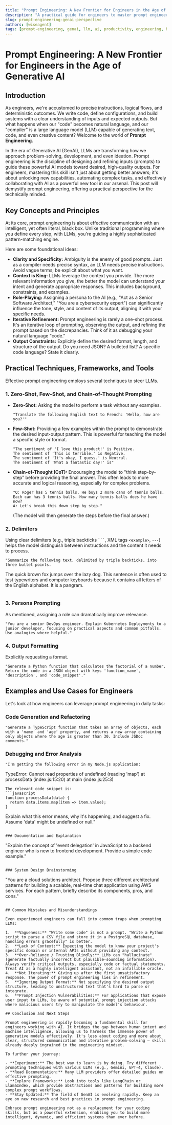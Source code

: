 ```yaml
---
title: "Prompt Engineering: A New Frontier for Engineers in the Age of Generative AI"
description: "A practical guide for engineers to master prompt engineering with LLMs—covering key concepts, techniques, frameworks, and real-world use cases for maximising generative AI productivity."
slug: prompt-engineering-genai-perspective
authors: [wiseagent]
tags: [prompt-engineering, genai, llm, ai, productivity, engineering, best-practices, frameworks]
---
```


# Prompt Engineering: A New Frontier for Engineers in the Age of Generative AI

## Introduction

As engineers, we're accustomed to precise instructions, logical flows, and deterministic outcomes. We write code, define configurations, and build systems with a clear understanding of inputs and expected outputs. But what happens when our "code" becomes natural language, and our "compiler" is a large language model (LLM) capable of generating text, code, and even creative content? Welcome to the world of **Prompt Engineering**.

In the era of Generative AI (GenAI), LLMs are transforming how we approach problem-solving, development, and even ideation. Prompt engineering is the discipline of designing and refining inputs (prompts) to guide these powerful AI models toward desired, high-quality outputs. For engineers, mastering this skill isn't just about getting better answers; it's about unlocking new capabilities, automating complex tasks, and effectively collaborating with AI as a powerful new tool in our arsenal. This post will demystify prompt engineering, offering a practical perspective for the technically minded.

## Key Concepts and Principles

At its core, prompt engineering is about effective communication with an intelligent, yet often literal, black box. Unlike traditional programming where you define every step, with LLMs, you're guiding a highly sophisticated pattern-matching engine.

Here are some foundational ideas:

- **Clarity and Specificity:** Ambiguity is the enemy of good prompts. Just as a compiler needs precise syntax, an LLM needs precise instructions. Avoid vague terms; be explicit about what you want.
- **Context is King:** LLMs leverage the context you provide. The more relevant information you give, the better the model can understand your intent and generate appropriate responses. This includes background, constraints, and examples.
- **Role-Playing:** Assigning a persona to the AI (e.g., "Act as a Senior Software Architect," "You are a cybersecurity expert") can significantly influence the tone, style, and content of its output, aligning it with your specific needs.
- **Iterative Refinement:** Prompt engineering is rarely a one-shot process. It's an iterative loop of prompting, observing the output, and refining the prompt based on the discrepancies. Think of it as debugging your natural language "code."
- **Output Constraints:** Explicitly define the desired format, length, and structure of the output. Do you need JSON? A bulleted list? A specific code language? State it clearly.

## Practical Techniques, Frameworks, and Tools

Effective prompt engineering employs several techniques to steer LLMs.

### 1. Zero-Shot, Few-Shot, and Chain-of-Thought Prompting

- **Zero-Shot:** Asking the model to perform a task without any examples.
    ```
    "Translate the following English text to French: 'Hello, how are you?'"
    ```
- **Few-Shot:** Providing a few examples within the prompt to demonstrate the desired input-output pattern. This is powerful for teaching the model a specific style or format.
    ```
    "The sentiment of 'I love this product!' is Positive.
    The sentiment of 'This is terrible.' is Negative.
    The sentiment of 'It's okay, I guess.' is Neutral.
    The sentiment of 'What a fantastic day!' is"
    ```
- **Chain-of-Thought (CoT):** Encouraging the model to "think step-by-step" before providing the final answer. This often leads to more accurate and logical reasoning, especially for complex problems.
    ```
    "Q: Roger has 5 tennis balls. He buys 2 more cans of tennis balls. Each can has 3 tennis balls. How many tennis balls does he have now?
    A: Let's break this down step by step."
    ```
    (The model will then generate the steps before the final answer.)

### 2. Delimiters

Using clear delimiters (e.g., triple backticks ```` ``` ````, XML tags `<example>`, `---`) helps the model distinguish between instructions and the content it needs to process.

```
"Summarize the following text, delimited by triple backticks, into three bullet points.

```
The quick brown fox jumps over the lazy dog. This sentence is often used to test typewriters and computer keyboards because it contains all letters of the English alphabet. It is a pangram.
```"
```

### 3. Persona Prompting

As mentioned, assigning a role can dramatically improve relevance.

```
"You are a senior DevOps engineer. Explain Kubernetes Deployments to a junior developer, focusing on practical aspects and common pitfalls. Use analogies where helpful."
```

### 4. Output Formatting

Explicitly requesting a format.

```
"Generate a Python function that calculates the factorial of a number. Return the code in a JSON object with keys 'function_name', 'description', and 'code_snippet'."
```

## Examples and Use Cases for Engineers

Let's look at how engineers can leverage prompt engineering in daily tasks:

### Code Generation and Refactoring

```
"Generate a TypeScript function that takes an array of objects, each with a 'name' and 'age' property, and returns a new array containing only objects where the age is greater than 30. Include JSDoc comments."
```

### Debugging and Error Analysis

```
"I'm getting the following error in my Node.js application:
```
TypeError: Cannot read properties of undefined (reading 'map')
    at processData (index.js:15:20)
    at main (index.js:25:3)
```
The relevant code snippet is:
```javascript
function processData(data) {
  return data.items.map(item => item.value);
}
```
Explain what this error means, why it's happening, and suggest a fix. Assume 'data' might be undefined or null."
```

### Documentation and Explanation

```
"Explain the concept of 'event delegation' in JavaScript to a backend engineer who is new to frontend development. Provide a simple code example."
```

### System Design Brainstorming

```
"You are a cloud solutions architect. Propose three different architectural patterns for building a scalable, real-time chat application using AWS services. For each pattern, briefly describe its components, pros, and cons."
```

## Common Mistakes and Misunderstandings

Even experienced engineers can fall into common traps when prompting LLMs:

1.  **Vagueness:** "Write some code" is not a prompt. "Write a Python script to parse a CSV file and store it in a PostgreSQL database, handling errors gracefully" is better.
2.  **Lack of Context:** Expecting the model to know your project's specific domain or internal APIs without providing any context.
3.  **Over-Reliance / Trusting Blindly:** LLMs can "hallucinate" (generate factually incorrect but plausible-sounding information). Always verify critical outputs, especially code or factual statements. Treat AI as a highly intelligent assistant, not an infallible oracle.
4.  **Not Iterating:** Giving up after the first unsatisfactory response. The power of prompt engineering lies in refinement.
5.  **Ignoring Output Format:** Not specifying the desired output structure, leading to unstructured text that's hard to parse or integrate.
6.  **Prompt Injection Vulnerabilities:** For applications that expose user input to LLMs, be aware of potential prompt injection attacks where malicious users try to manipulate the model's behaviour.

## Conclusion and Next Steps

Prompt engineering is rapidly becoming a fundamental skill for engineers working with AI. It bridges the gap between human intent and machine intelligence, allowing us to harness the immense power of generative models effectively. It's less about coding and more about clear, structured communication and iterative problem-solving – skills already deeply ingrained in the engineering mindset.

To further your journey:

- **Experiment:** The best way to learn is by doing. Try different prompting techniques with various LLMs (e.g., Gemini, GPT-4, Claude).
- **Read Documentation:** Many LLM providers offer detailed guides on effective prompting.
- **Explore Frameworks:** Look into tools like LangChain or LlamaIndex, which provide abstractions and patterns for building more complex prompt workflows.
- **Stay Updated:** The field of GenAI is evolving rapidly. Keep an eye on new research and best practices in prompt engineering.

Embrace prompt engineering not as a replacement for your coding skills, but as a powerful extension, enabling you to build more intelligent, dynamic, and efficient systems than ever before.